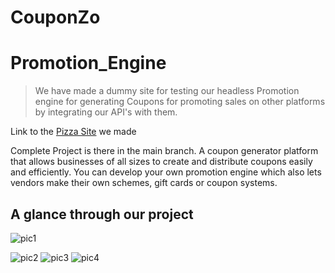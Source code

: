 # CouponZo
# Promotion_Engine
> We have made a dummy site for testing our headless Promotion engine for generating Coupons for promoting sales on other platforms by integrating our API's with them.

Link to the [Pizza Site](https://github.com/omkar-here/Pizza-Site) we made

Complete Project is there in the main branch.
A coupon generator platform that allows businesses of all sizes to create and distribute coupons easily and efficiently. You can develop your own promotion engine which also lets vendors make their own schemes, gift cards or coupon systems.
## A glance through our project
![pic1](https://user-images.githubusercontent.com/92844364/236857761-f1f4543c-11d2-4275-80ee-f26d8f3ece95.png) 

![pic2](https://user-images.githubusercontent.com/92844364/236859244-14d2061e-0301-4fef-a54c-af2ea0b22bea.png)
![pic3](https://user-images.githubusercontent.com/92844364/236859310-643ed8d6-10e5-4dc6-95b1-1c527fd3bf1e.png)
![pic4](https://user-images.githubusercontent.com/92844364/236859389-6242b4b8-c654-4ce9-a35e-55dbe94c09fb.png)
